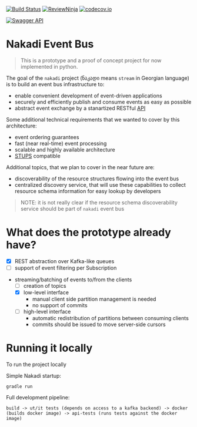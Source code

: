 [![Build Status](https://travis-ci.org/zalando/nakadi.svg)](https://travis-ci.org/zalando/nakadi)
[![ReviewNinja](https://app.review.ninja/44234368/badge)](https://app.review.ninja/zalando/nakadi)
[![codecov.io](https://codecov.io/github/zalando/nakadi/coverage.svg?branch=nakadi-jvm)](https://codecov.io/github/zalando/nakadi?branch=nakadi-jvm)

[![Swagger API](http://online.swagger.io/validator?url=https://raw.githubusercontent.com/zalando/nakadi/nakadi-jvm/api/nakadi-event-bus-api.yaml)](http://online.swagger.io/validator/debug?url=https://raw.githubusercontent.com/zalando/nakadi/master/nakadi/swagger.yaml)

Nakadi Event Bus
=====================

> This is a prototype and a proof of concept project for now implemented in python.

The goal of the `nakadi` project (ნაკადი means `stream` in Georgian language) is to build an event bus infrastructure to:

*  enable convenient development of event-driven applications
*  securely and efficiently publish and consume events as easy as possible
*  abstract event exchange by a stanartized RESTful [API](/api/nakadi-event-bus-api.yaml)

Some additional technical requirements that we wanted to cover by this architecture:

* event ordering guarantees
* fast (near real-time) event processing
* scalable and highly available architecture
* [STUPS](https://stups.io/) compatible

Additional topics, that we plan to cover in the near future are:

* discoverability of the resource structures flowing into the event bus
* centralized discovery service, that will use these capabilities to collect resource schema information for easy lookup by developers

> NOTE: it is not really clear if the resource schema discoverability service should be part of `nakadi` event bus

What does the prototype already have?
=====================================

* [x] REST abstraction over Kafka-like queues
* [ ] support of event filtering per Subscription
* streaming/batching of events to/from the clients
  * [ ] creation of topics
  * [x] low-level interface
    * manual client side partition management is needed
    * no support of commits
  * [ ] high-level interface
    * automatic redistribution of partitions between consuming clients
    * commits should be issued to move server-side cursors

Running it locally
==================

To run the project locally

Simple Nakadi startup:

    gradle run

Full development pipeline:

    build -> ut/it tests (depends on access to a kafka backend) -> docker (builds docker image) -> api-tests (runs tests against the docker image)


